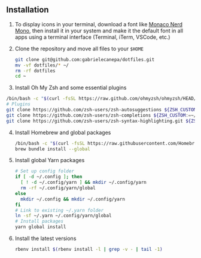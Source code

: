 ## Installation

1. To display icons in your terminal, download a font like [Monaco Nerd Mono](https://github.com/Karmenzind/monaco-nerd-fonts/blob/master/fonts/Monaco%20Nerd%20Font%20Complete%20Mono.otf?raw=true), then install it in your system and make it the default font in all apps using a terminal interface (Terminal, iTerm, VSCode, etc.)

2. Clone the repository and move all files to your `$HOME`

   ```sh
   git clone git@github.com:gabrielecanepa/dotfiles.git
   mv -vf dotfiles/* ~/
   rm -rf dotfiles
   cd ~
   ```

3. Install Oh My Zsh and some essential plugins

  ```sh
  /bin/bash -c "$(curl -fsSL https://raw.github.com/ohmyzsh/ohmyzsh/HEAD/tools/install.sh)"
  # Plugins
  git clone https://github.com/zsh-users/zsh-autosuggestions ${ZSH_CUSTOM:-~/.oh-my-zsh/custom}/plugins/zsh-autosuggestions
  git clone https://github.com/zsh-users/zsh-completions ${ZSH_CUSTOM:=~/.oh-my-zsh/custom}/plugins/zsh-completions
  git clone https://github.com/zsh-users/zsh-syntax-highlighting.git ${ZSH_CUSTOM:-~/.oh-my-zsh/custom}/plugins/zsh-syntax-highlighting
  ```

4. Install Homebrew and global packages

   ```sh
   /bin/bash -c "$(curl -fsSL https://raw.githubusercontent.com/Homebrew/install/HEAD/install.sh)"
   brew bundle install --global
   ```

5. Install global Yarn packages

   ```sh
   # Set up config folder
   if [ -d ~/.config ]; then
     [ ! -d ~/.config/yarn ] && mkdir ~/.config/yarn
     rm -rf ~/.config/yarn/global
   else
     mkdir ~/.config && mkdir ~/.config/yarn
   fi
   # Link to existing ~/.yarn folder
   ln -sf ~/.yarn ~/.config/yarn/global
   # Install packages
   yarn global install
   ```

6. Install the latest versions

   ```sh
   rbenv install $(rbenv install -l | grep -v - | tail -1)
   ```
